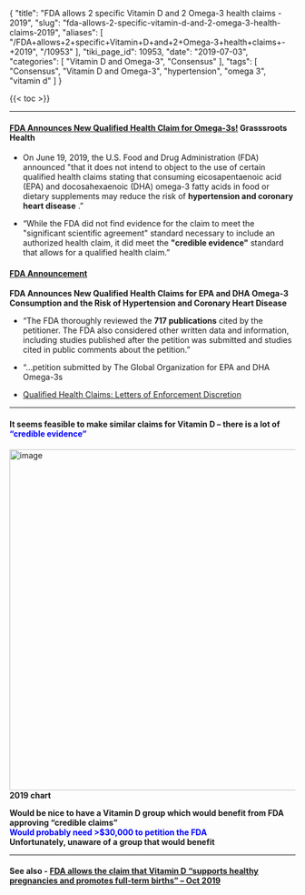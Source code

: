 {
    "title": "FDA allows 2 specific Vitamin D and 2 Omega-3 health claims - 2019",
    "slug": "fda-allows-2-specific-vitamin-d-and-2-omega-3-health-claims-2019",
    "aliases": [
        "/FDA+allows+2+specific+Vitamin+D+and+2+Omega-3+health+claims+-+2019",
        "/10953"
    ],
    "tiki_page_id": 10953,
    "date": "2019-07-03",
    "categories": [
        "Vitamin D and Omega-3",
        "Consensus"
    ],
    "tags": [
        "Consensus",
        "Vitamin D and Omega-3",
        "hypertension",
        "omega 3",
        "vitamin d"
    ]
}


{{< toc >}}

---

#### [FDA Announces New Qualified Health Claim for Omega-3s!](http://campaign.r20.constantcontact.com/render?m=1102722411090&ca=9f9eadd5-99d1-490c-8ff3-30d5a3b1756d) Grasssroots Health

* On June 19, 2019, the U.S. Food and Drug Administration (FDA) announced "that it does not intend to object to the use of certain qualified health claims stating that consuming eicosapentaenoic acid (EPA) and docosahexaenoic (DHA) omega-3 fatty acids in food or dietary supplements may reduce the risk of  **hypertension and coronary heart disease** .”

* “While the FDA did not find evidence for the claim to meet the "significant scientific agreement" standard necessary to include an authorized health claim, it did meet the  **"credible evidence"**  standard that allows for a qualified health claim.”

#### [FDA Announcement](https://www.fda.gov/food/cfsan-constituent-updates/fda-announces-new-qualified-health-claims-epa-and-dha-omega-3-consumption-and-risk-hypertension-and?utm_source=FDA+Announces+New+Qualified+Health+Claim+for+Omega-3s%21++News+Wed+7%2F3&utm_campaign=Newsletter&utm_medium=email)

 **FDA Announces New Qualified Health Claims for EPA and DHA Omega-3 Consumption and the Risk of Hypertension and Coronary Heart Disease** 

* “The FDA thoroughly reviewed the  **717 publications**  cited by the petitioner. The FDA also considered other written data and information, including studies published after the petition was submitted and studies cited in public comments about the petition.”

* “…petition submitted by The Global Organization for EPA and DHA Omega-3s

* [Qualified Health Claims: Letters of Enforcement Discretion](https://www.fda.gov/food/food-labeling-nutrition/qualified-health-claims-letters-enforcement-discretion)

---

#### It seems feasible to make similar claims for Vitamin D – there is a lot of <span style="color:#00F;">“credible evidence”</span>

<img src="https://d1bk1kqxc0sym.cloudfront.net/attachments/jpeg/w2.jpg" alt="image" width="600">  **2019 chart** 

 **Would be nice to have a Vitamin D group which would benefit from FDA approving “credible claims”  
<span style="color:#00F;">Would probably need >$30,000 to petition the FDA</span>  
Unfortunately, unaware of a group that would benefit** 

---

#### See also - [FDA allows the claim that Vitamin D “supports healthy pregnancies and promotes full-term births” – Oct 2019](/posts/fda-allows-the-claim-that-vitamin-d-supports-healthy-pregnancies-and-promotes-full-term-births)